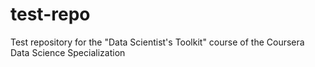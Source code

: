 test-repo
=========

Test repository for the "Data Scientist's Toolkit" course of the Coursera Data Science Specialization

